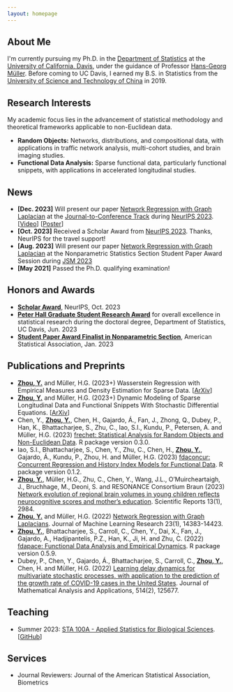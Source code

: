 ```yaml
---
layout: homepage
---
```


## About Me

I'm currently pursuing my Ph.D. in the [Department of Statistics](https://statistics.ucdavis.edu/) at the [University of California, Davis](https://www.ucdavis.edu/), under the guidance of Professor [Hans-Georg Müller](https://anson.ucdavis.edu/~mueller/). Before coming to UC Davis, I earned my B.S. in Statistics from the [University of Science and Technology of China](https://en.ustc.edu.cn/) in 2019.

## Research Interests

My academic focus lies in the advancement of statistical methodology and theoretical frameworks applicable to non-Euclidean data.

- **Random Objects:** Networks, distributions, and compositional data, with applications in traffic network analysis, multi-cohort studies, and brain imaging studies.
- **Functional Data Analysis:** Sparse functional data, particularly functional snippets, with applications in accelerated longitudinal studies.

## News

- **[Dec. 2023]** Will present our paper [Network Regression with Graph Laplacian](https://www.jmlr.org/papers/volume23/22-0681/22-0681.pdf) at the [Journal-to-Conference Track](https://nips.cc/virtual/2023/events/journal_track_2023) during [NeurIPS 2023](https://nips.cc/Conferences/2023). [[Video](https://nips.cc/virtual/2023/poster/73917)] [[Poster](https://nips.cc/media/PosterPDFs/NeurIPS%202023/73917.png?t=1702574693.7212543)]
- **[Oct. 2023]** Received a Scholar Award from [NeurIPS 2023](https://nips.cc/Conferences/2023). Thanks, NeurIPS for the travel support!
- **[Aug. 2023]** Will present our paper [Network Regression with Graph Laplacian](https://www.jmlr.org/papers/volume23/22-0681/22-0681.pdf) at the Nonparametric Statistics Section Student Paper Award Session during [JSM 2023](https://ww2.amstat.org/meetings/jsm/2023/)
- **[May 2021]** Passed the Ph.D. qualifying examination!

## Honors and Awards
- <ins>**Scholar Award**</ins>, NeurIPS, Oct. 2023
- <ins>**Peter Hall Graduate Student Research Award**</ins> for overall excellence in statistical research during the doctoral degree, Department of Statistics, UC Davis, Jun. 2023
- <ins>**Student Paper Award Finalist in Nonparametric Section**</ins>, American Statistical Association, Jan. 2023

## Publications and Preprints

- <ins>**Zhou, Y.**</ins> and Müller, H.G. (2023+) Wasserstein Regression with Empirical Measures and Density Estimation for Sparse Data. [[ArXiv](https://arxiv.org/pdf/2308.12540.pdf)]
- <ins>**Zhou, Y.**</ins> and Müller, H.G. (2023+) Dynamic Modeling of Sparse Longitudinal Data and Functional Snippets With Stochastic Differential Equations. [[ArXiv](https://arxiv.org/pdf/2306.10221.pdf)]
- Chen, Y., <ins>**Zhou, Y.**</ins>, Chen, H., Gajardo, Á., Fan, J., Zhong, Q., Dubey, P., Han, K., Bhattacharjee, S., Zhu,
C., Iao, S.I., Kundu, P., Petersen, A. and Müller, H.G. (2023) [frechet: Statistical Analysis for Random Objects
and Non-Euclidean Data](https://cran.r-project.org/web/packages/frechet). R package version 0.3.0.
- Iao, S.I., Bhattacharjee, S., Chen, Y., Zhu, C., Chen, H., <ins>**Zhou, Y.**</ins>, Gajardo, Á., Kundu, P., Zhou, H. and Müller, H.G. (2023) [fdaconcur: Concurrent Regression and History Index Models for Functional Data](https://cran.r-project.org/web/packages/fdaconcur). R package version 0.1.2.
- <ins>**Zhou, Y.**</ins>, Müller, H.G., Zhu, C., Chen, Y., Wang, J.L., O’Muircheartaigh, J., Bruchhage, M., Deoni, S. and RESONANCE Consortium Braun (2023) [Network evolution of regional brain volumes in young children reflects neurocognitive scores and mother’s education](https://www.nature.com/articles/s41598-023-29797-1). Scientific Reports 13(1), 2984.
- <ins>**Zhou, Y.**</ins> and Müller, H.G. (2022) [Network Regression with Graph Laplacians](https://www.jmlr.org/papers/volume23/22-0681/22-0681.pdf). Journal of Machine Learning Research 23(1), 14383-14423.
- <ins>**Zhou, Y.**</ins>, Bhattacharjee, S., Carroll, C., Chen, Y., Dai, X., Fan, J., Gajardo, A., Hadjipantelis, P.Z., Han, K., Ji, H. and Zhu, C. (2022) [fdapace: Functional Data Analysis and Empirical Dynamics](https://cran.r-project.org/web/packages/fdapace). R package version 0.5.9.
- Dubey, P., Chen, Y., Gajardo, Á., Bhattacharjee, S., Carroll, C., <ins>**Zhou, Y.**</ins>, Chen, H. and Müller, H.G. (2022) [Learning delay dynamics for multivariate stochastic processes, with application to the prediction of the growth rate of COVID-19 cases in the United States](https://www.sciencedirect.com/science/article/abs/pii/S0022247X21007563). Journal of Mathematical Analysis and Applications, 514(2), 125677.

## Teaching

- Summer 2023: [STA 100A - Applied Statistics for Biological Sciences](https://statistics.ucdavis.edu/expanded-descriptions/100). [[GitHub](https://github.com/yidongzhou/STA-100-Applied-Statistics-for-Biological-Sciences)]

## Services

- Journal Reviewers: Journal of the American Statistical Association, Biometrics

<!---
{% include_relative _includes/publications.md %}

{% include_relative _includes/services.md %}
--->
